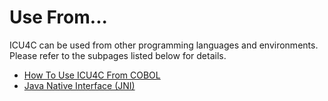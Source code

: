 # Use From...

ICU4C can be used from other programming languages and environments. Please
refer to the subpages listed below for details.

* [How To Use ICU4C From COBOL](cobol.md)
* [Java Native Interface (JNI)](jni.md)
